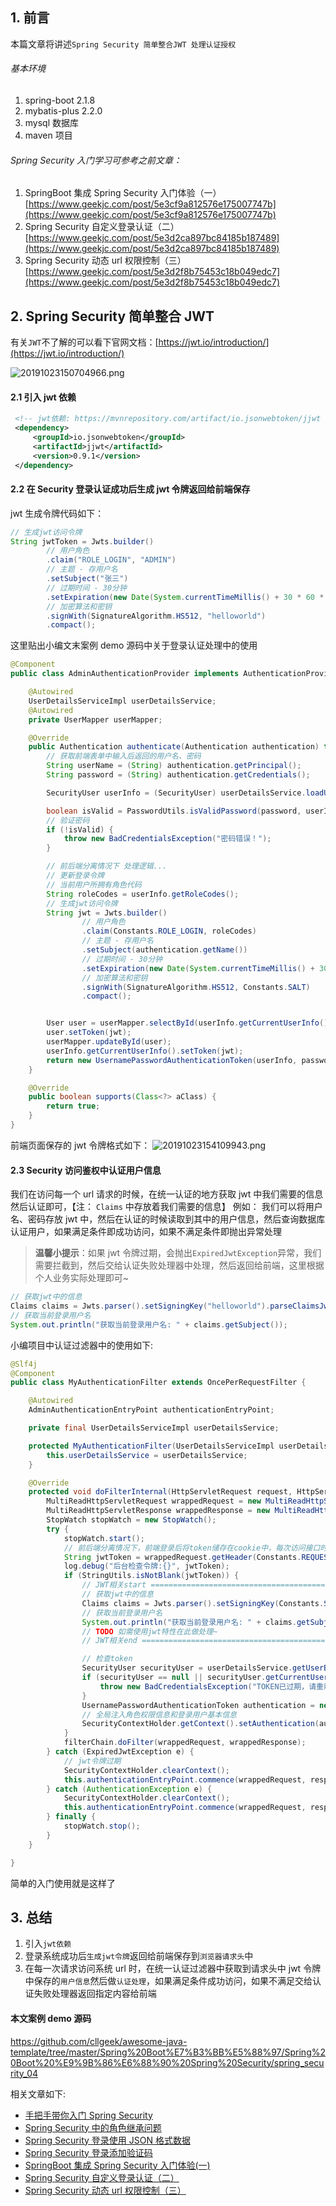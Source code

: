 ## 1. 前言

本篇文章将讲述`Spring Security 简单整合JWT 处理认证授权`

###### 基本环境

1. spring-boot 2.1.8
2. mybatis-plus 2.2.0
3. mysql 数据库
4. maven 项目

###### Spring Security 入门学习可参考之前文章：

1. SpringBoot 集成 Spring Security 入门体验（一）
   [https://www.geekjc.com/post/5e3cf9a812576e175007747b](https://www.geekjc.com/post/5e3cf9a812576e175007747b)
2. Spring Security 自定义登录认证（二）
   [https://www.geekjc.com/post/5e3d2ca897bc84185b187489](https://www.geekjc.com/post/5e3d2ca897bc84185b187489)
3. Spring Security 动态 url 权限控制（三）
   [https://www.geekjc.com/post/5e3d2f8b75453c18b049edc7](https://www.geekjc.com/post/5e3d2f8b75453c18b049edc7)

## 2. Spring Security 简单整合 JWT

有关`JWT`不了解的可以看下官网文档：[https://jwt.io/introduction/](https://jwt.io/introduction/)

![20191023150704966.png](https://geekjc-img.geekjc.com/FkscVjRgKx9hWbfua4ZVpMR-DjMj)

#### 2.1 引入 jwt 依赖

```xml
 <!-- jwt依赖: https://mvnrepository.com/artifact/io.jsonwebtoken/jjwt -->
 <dependency>
     <groupId>io.jsonwebtoken</groupId>
     <artifactId>jjwt</artifactId>
     <version>0.9.1</version>
 </dependency>
```

#### 2.2 在 Security 登录认证成功后生成 jwt 令牌返回给前端保存

jwt 生成令牌代码如下：

```java
// 生成jwt访问令牌
String jwtToken = Jwts.builder()
        // 用户角色
        .claim("ROLE_LOGIN", "ADMIN")
        // 主题 - 存用户名
        .setSubject("张三")
        // 过期时间 - 30分钟
        .setExpiration(new Date(System.currentTimeMillis() + 30 * 60 * 1000))
        // 加密算法和密钥
        .signWith(SignatureAlgorithm.HS512, "helloworld")
        .compact();
```

这里贴出小编文末案例 demo 源码中关于登录认证处理中的使用

```java
@Component
public class AdminAuthenticationProvider implements AuthenticationProvider {

    @Autowired
    UserDetailsServiceImpl userDetailsService;
    @Autowired
    private UserMapper userMapper;

    @Override
    public Authentication authenticate(Authentication authentication) throws AuthenticationException {
        // 获取前端表单中输入后返回的用户名、密码
        String userName = (String) authentication.getPrincipal();
        String password = (String) authentication.getCredentials();

        SecurityUser userInfo = (SecurityUser) userDetailsService.loadUserByUsername(userName);

        boolean isValid = PasswordUtils.isValidPassword(password, userInfo.getPassword(), userInfo.getCurrentUserInfo().getSalt());
        // 验证密码
        if (!isValid) {
            throw new BadCredentialsException("密码错误！");
        }

        // 前后端分离情况下 处理逻辑...
        // 更新登录令牌
        // 当前用户所拥有角色代码
        String roleCodes = userInfo.getRoleCodes();
        // 生成jwt访问令牌
        String jwt = Jwts.builder()
                // 用户角色
                .claim(Constants.ROLE_LOGIN, roleCodes)
                // 主题 - 存用户名
                .setSubject(authentication.getName())
                // 过期时间 - 30分钟
                .setExpiration(new Date(System.currentTimeMillis() + 30 * 60 * 1000))
                // 加密算法和密钥
                .signWith(SignatureAlgorithm.HS512, Constants.SALT)
                .compact();


        User user = userMapper.selectById(userInfo.getCurrentUserInfo().getId());
        user.setToken(jwt);
        userMapper.updateById(user);
        userInfo.getCurrentUserInfo().setToken(jwt);
        return new UsernamePasswordAuthenticationToken(userInfo, password, userInfo.getAuthorities());
    }

    @Override
    public boolean supports(Class<?> aClass) {
        return true;
    }
}
```

前端页面保存的 jwt 令牌格式如下：
![20191023154109943.png](https://geekjc-img.geekjc.com/FlbO-GxFTeZB3yRyC56io_audmFe)

#### 2.3 Security 访问鉴权中认证用户信息

我们在访问每一个 url 请求的时候，在统一认证的地方获取 jwt 中我们需要的信息然后认证即可，【注： `Claims` 中存放着我们需要的信息】
例如： 我们可以将用户名、密码存放 jwt 中，然后在认证的时候读取到其中的用户信息，然后查询数据库认证用户，如果满足条件即成功访问，如果不满足条件即抛出异常处理

> **温馨小提示**：如果 jwt 令牌过期，会抛出`ExpiredJwtException`异常，我们需要拦截到，然后交给认证失败处理器中处理，然后返回给前端，这里根据个人业务实际处理即可~

```java
// 获取jwt中的信息
Claims claims = Jwts.parser().setSigningKey("helloworld").parseClaimsJws(jwtToken.replace("Bearer", "")).getBody();
// 获取当前登录用户名
System.out.println("获取当前登录用户名: " + claims.getSubject());
```

小编项目中认证过滤器中的使用如下:

```java
@Slf4j
@Component
public class MyAuthenticationFilter extends OncePerRequestFilter {

    @Autowired
    AdminAuthenticationEntryPoint authenticationEntryPoint;

    private final UserDetailsServiceImpl userDetailsService;

    protected MyAuthenticationFilter(UserDetailsServiceImpl userDetailsService) {
        this.userDetailsService = userDetailsService;
    }

    @Override
    protected void doFilterInternal(HttpServletRequest request, HttpServletResponse response, FilterChain filterChain) throws ServletException, IOException {
        MultiReadHttpServletRequest wrappedRequest = new MultiReadHttpServletRequest(request);
        MultiReadHttpServletResponse wrappedResponse = new MultiReadHttpServletResponse(response);
        StopWatch stopWatch = new StopWatch();
        try {
            stopWatch.start();
            // 前后端分离情况下，前端登录后将token储存在cookie中，每次访问接口时通过token去拿用户权限
            String jwtToken = wrappedRequest.getHeader(Constants.REQUEST_HEADER);
            log.debug("后台检查令牌:{}", jwtToken);
            if (StringUtils.isNotBlank(jwtToken)) {
                // JWT相关start ===========================================
                // 获取jwt中的信息
                Claims claims = Jwts.parser().setSigningKey(Constants.SALT).parseClaimsJws(jwtToken.replace("Bearer", "")).getBody();
                // 获取当前登录用户名
                System.out.println("获取当前登录用户名: " + claims.getSubject());
                // TODO 如需使用jwt特性在此做处理~
                // JWT相关end ===========================================

                // 检查token
                SecurityUser securityUser = userDetailsService.getUserByToken(jwtToken);
                if (securityUser == null || securityUser.getCurrentUserInfo() == null) {
                    throw new BadCredentialsException("TOKEN已过期，请重新登录！");
                }
                UsernamePasswordAuthenticationToken authentication = new UsernamePasswordAuthenticationToken(securityUser, null, securityUser.getAuthorities());
                // 全局注入角色权限信息和登录用户基本信息
                SecurityContextHolder.getContext().setAuthentication(authentication);
            }
            filterChain.doFilter(wrappedRequest, wrappedResponse);
        } catch (ExpiredJwtException e) {
            // jwt令牌过期
            SecurityContextHolder.clearContext();
            this.authenticationEntryPoint.commence(wrappedRequest, response, null);
        } catch (AuthenticationException e) {
            SecurityContextHolder.clearContext();
            this.authenticationEntryPoint.commence(wrappedRequest, response, e);
        } finally {
            stopWatch.stop();
        }
    }

}
```

简单的入门使用就是这样了

## 3. 总结

1. 引入`jwt依赖`
2. 登录系统成功后`生成jwt令牌`返回给前端保存到`浏览器请求头`中
3. 在每一次请求访问系统 url 时，在统一认证过滤器中获取到请求头中 jwt 令牌中保存的`用户信息`然后做`认证处理`，如果满足条件成功访问，如果不满足交给认证失败处理器返回指定内容给前端

#### 本文案例 demo 源码

https://github.com/cllgeek/awesome-java-template/tree/master/Spring%20Boot%E7%B3%BB%E5%88%97/Spring%20Boot%20%E9%9B%86%E6%88%90%20Spring%20Security/spring_security_04

相关文章如下:

- [手把手带你入门 Spring Security](https://www.geekjc.com/post/5d8ef9eca7e549451b19d74a)
- [Spring Security 中的角色继承问题](https://www.geekjc.com/post/5d8f02f9a7e549451b19d750)
- [Spring Security 登录使用 JSON 格式数据](https://www.geekjc.com/post/5d8f00e1a7e549451b19d74e)
- [Spring Security 登录添加验证码](https://www.geekjc.com/post/5d8efd6da7e549451b19d74c)
- [SpringBoot 集成 Spring Security 入门体验(一)](https://www.geekjc.com/post/5e3cf9a812576e175007747b)
- [Spring Security 自定义登录认证（二）](https://www.geekjc.com/post/5e3d2ca897bc84185b187489)
- [Spring Security 动态 url 权限控制（三）](https://www.geekjc.com/post/5e3d2f8b75453c18b049edc7)
